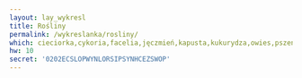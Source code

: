 ```yaml
---
layout: lay_wykresl
title: Rośliny
permalink: /wykreslanka/rosliny/
which: cieciorka,cykoria,facelia,jęczmień,kapusta,kukurydza,owies,pszenica,rzepak,ziemniak,żyto
hw: 10
secret: '0202ECSLOPWYNLORSIPSYNHCEZSWOP'
---
```

